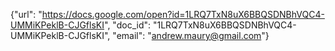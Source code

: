 {"url": "https://docs.google.com/open?id=1LRQ7TxN8uX6BBQSDNBhVQC4-UMMiKPeklB-CJGflsKI", "doc_id": "1LRQ7TxN8uX6BBQSDNBhVQC4-UMMiKPeklB-CJGflsKI", "email": "andrew.maury@gmail.com"}